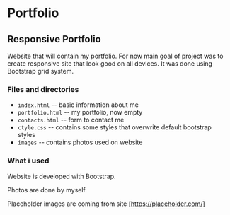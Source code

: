 # Portfolio
## Responsive Portfolio

Website that will contain my portfolio.
For now main goal of project was to create responsive site that look good on all devices. It was done using Bootstrap grid system.

### Files and directories 

- `index.html` -- basic information about me
- `portfolio.html` -- my portfolio, now empty
- `contacts.html` -- form to contact me
- `ctyle.css` -- contains some styles that overwrite default bootstrap styles
- `images` -- contains photos used on website

### What i used 

Website is developed with Bootstrap.

Photos are done by myself.

Placeholder images  are coming from site [https://placeholder.com/]
